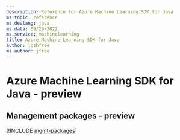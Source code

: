 ```yaml
---
description: Reference for Azure Machine Learning SDK for Java
ms.topic: reference
ms.devlang: java
ms.data: 09/29/2022
ms.service: machinelearning
title: Azure Machine Learning SDK for Java
author: joshfree
ms.author: jfree
---
```

# Azure Machine Learning SDK for Java - preview

## Management packages - preview
[!INCLUDE [mgmt-packages](machine-learning-mgmt-index.md)]